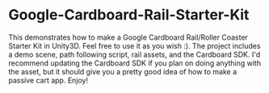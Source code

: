 # Google-Cardboard-Rail-Starter-Kit
This demonstrates how to make a Google Cardboard Rail/Roller Coaster Starter Kit in Unity3D. Feel free to use it as you wish :). The project includes a demo scene, path following script, rail assets, and the Cardboard SDK. I'd recommend updating the Cardboard SDK if you plan on doing anything with the asset, but it should give you a pretty good idea of how to make a passive cart app. Enjoy!
